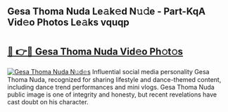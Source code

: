 ## Gesa Thoma Nuda Le𝚊k𝚎d N𝚞𝚍e - Part-KqA Vid𝚎o Photos Le𝚊ks vquqp

# <h2><a href="http://fbe8cl.evod.top/?m=Gesa+Thoma+Nuda">🔗 👉🔴 Gesa Thoma Nuda Vid𝚎o Ph𝚘t𝚘s</a></h2>

[![Gesa Thoma Nuda N𝚞d𝚎s](https://i.imgur.com/8V9OHl7.gif)](http://fbe8cl.evod.top/?m=Gesa+Thoma+Nuda)
Influential social media personality Gesa Thoma Nuda, recognized for sharing lifestyle and dance-themed content, including dance trend performances and mini vlogs. Gesa Thoma Nuda public image is one of integrity and honesty, but recent revelations have cast doubt on his character. 
